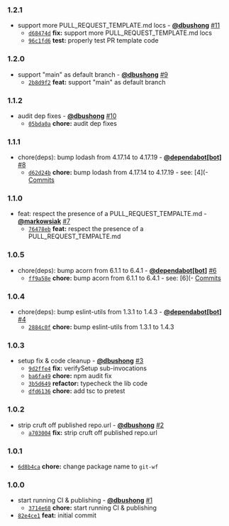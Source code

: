 ### 1.2.1

* support more PULL_REQUEST_TEMPLATE.md locs - **[@dbushong](https://github.com/dbushong)** [#11](https://github.com/groupon/git-workflow/pull/11)
  - [`d68474d`](https://github.com/groupon/git-workflow/commit/d68474d76de0e5da1b0e2d203ab05092997db885) **fix:** support more PULL_REQUEST_TEMPLATE.md locs
  - [`96c1fd6`](https://github.com/groupon/git-workflow/commit/96c1fd6813e089674d8f5d97f790aca0beafd79c) **test:** properly test PR template code


### 1.2.0

* support "main" as default branch - **[@dbushong](https://github.com/dbushong)** [#9](https://github.com/groupon/git-workflow/pull/9)
  - [`2b8d9f2`](https://github.com/groupon/git-workflow/commit/2b8d9f23002375b941bc2a472b945f1f32995fee) **feat:** support "main" as default branch


### 1.1.2

* audit dep fixes - **[@dbushong](https://github.com/dbushong)** [#10](https://github.com/groupon/git-workflow/pull/10)
  - [`05bda0a`](https://github.com/groupon/git-workflow/commit/05bda0a1a307067ae529489b6ea83db3b061820f) **chore:** audit dep fixes


### 1.1.1

* chore(deps): bump lodash from 4.17.14 to 4.17.19 - **[@dependabot[bot]](https://github.com/apps/dependabot)** [#8](https://github.com/groupon/git-workflow/pull/8)
  - [`d62d24b`](https://github.com/groupon/git-workflow/commit/d62d24b8ef34f635d73fa21c2b70ac79adb29d41) **chore:** bump lodash from 4.17.14 to 4.17.19 - see: [4](- [Commits](https://github.com/lodash/lodash/compare/4)


### 1.1.0

* feat: respect the presence of a PULL_REQUEST_TEMPALTE.md - **[@markowsiak](https://github.com/markowsiak)** [#7](https://github.com/groupon/git-workflow/pull/7)
  - [`76478eb`](https://github.com/groupon/git-workflow/commit/76478eb8caf0d7be8aef36857252d72e7b26724d) **feat:** respect the presence of a PULL_REQUEST_TEMPALTE.md


### 1.0.5

* chore(deps): bump acorn from 6.1.1 to 6.4.1 - **[@dependabot[bot]](https://github.com/apps/dependabot)** [#6](https://github.com/groupon/git-workflow/pull/6)
  - [`ff9a58e`](https://github.com/groupon/git-workflow/commit/ff9a58ef5493d1e3cc300483a0abf949fa4e7d9e) **chore:** bump acorn from 6.1.1 to 6.4.1 - see: [6](- [Commits](https://github.com/acornjs/acorn/compare/6)


### 1.0.4

* chore(deps): bump eslint-utils from 1.3.1 to 1.4.3 - **[@dependabot[bot]](https://github.com/apps/dependabot)** [#4](https://github.com/groupon/git-workflow/pull/4)
  - [`2884c0f`](https://github.com/groupon/git-workflow/commit/2884c0febd7d4634a3498531499421eb1b6e0f35) **chore:** bump eslint-utils from 1.3.1 to 1.4.3


### 1.0.3

* setup fix & code cleanup - **[@dbushong](https://github.com/dbushong)** [#3](https://github.com/groupon/git-workflow/pull/3)
  - [`9d2ffe4`](https://github.com/groupon/git-workflow/commit/9d2ffe42495fb42365de05a054bdb314bd275093) **fix:** verifySetup sub-invocations
  - [`ba6fa49`](https://github.com/groupon/git-workflow/commit/ba6fa49781bd18edbd8e3541a781a78d574664e6) **chore:** npm audit fix
  - [`3b5d649`](https://github.com/groupon/git-workflow/commit/3b5d649b1de9ab9b5f22109c67fb903f9a7b4058) **refactor:** typecheck the lib code
  - [`dfd6136`](https://github.com/groupon/git-workflow/commit/dfd61365a53fa60b3654d0466f6d2b7a1cab26f1) **chore:** add tsc to pretest


### 1.0.2

* strip cruft off published repo.url - **[@dbushong](https://github.com/dbushong)** [#2](https://github.com/groupon/git-workflow/pull/2)
  - [`a703004`](https://github.com/groupon/git-workflow/commit/a703004e7512394af21a53e75222ad658f3f48cf) **fix:** strip cruft off published repo.url


### 1.0.1

* [`6d8b4ca`](https://github.com/groupon/git-workflow/commit/6d8b4ca264793abf2d689dfd13e3020905652953) **chore:** change package name to `git-wf`


### 1.0.0

* start running CI & publishing - **[@dbushong](https://github.com/dbushong)** [#1](https://github.com/groupon/git-workflow/pull/1)
  - [`3714e68`](https://github.com/groupon/git-workflow/commit/3714e68fffb8d21310738a01ddd8624d11b19bb1) **chore:** start running CI & publishing
* [`82e4ce1`](https://github.com/groupon/git-workflow/commit/82e4ce1c6ef71f410689eaa6bf6504229f487c4f) **feat:** initial commit
